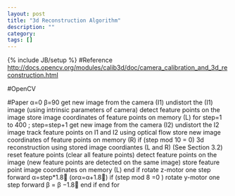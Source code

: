 ```yaml
---
layout: post
title: "3d Reconstruction Algorithm"
description: ""
category: 
tags: []
---
```

{% include JB/setup %}
#Reference
http://docs.opencv.org/modules/calib3d/doc/camera_calibration_and_3d_reconstruction.html

#OpenCV


#Paper
	α=0
	β=90
	get new image from the camera (I1)
	undistort the (I1) image (using intrinsic parameters of camera)
	detect feature points on the image
	store image coordinates of feature points on memory (L)
	for step=1 to 400 ; step=step+1
		get new image from the camera (I2)
		undistort the I2 image
		track feature points on I1 and I2 using optical flow
		store new image coordinates of feature points on memory (R)
		if (step mod 10 = 0)
			3d reconstruction using stored image coordiantes (L and R)
			(See Section 3.2)
			reset feature points (clear all feature points)
			detect feature points on the image
			(new feature points are detected on the same image)
			store feature point image coordinates on memory (L)
		end if
		rotate z-motor one step forward
		α=step*1.8 (orα=α+1.8)
		if (step mod 8 =0 )
			rotate y-motor one step forward
			β = β −1.8
		end if
	end for